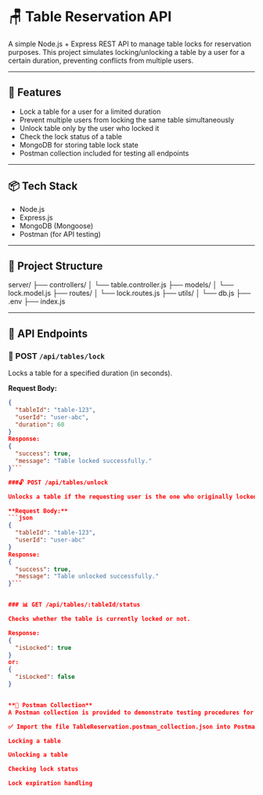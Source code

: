 # 🪑 Table Reservation API

A simple Node.js + Express REST API to manage table locks for reservation purposes. This project simulates locking/unlocking a table by a user for a certain duration, preventing conflicts from multiple users.

---

## 🚀 Features

- Lock a table for a user for a limited duration
- Prevent multiple users from locking the same table simultaneously
- Unlock table only by the user who locked it
- Check the lock status of a table
- MongoDB for storing table lock state
- Postman collection included for testing all endpoints

---

## 📦 Tech Stack

- Node.js
- Express.js
- MongoDB (Mongoose)
- Postman (for API testing)

---

## 📁 Project Structure

server/
├── controllers/
│ └── table.controller.js
├── models/
│ └── lock.model.js
├── routes/
│ └── lock.routes.js
├── utils/
│ └── db.js
├── .env
├── index.js

---

## 📡 API Endpoints

### 🔐 POST `/api/tables/lock`

Locks a table for a specified duration (in seconds).

**Request Body:**
```json
{
  "tableId": "table-123",
  "userId": "user-abc",
  "duration": 60
}
Response:
{
  "success": true,
  "message": "Table locked successfully."
}```

###🔓 POST /api/tables/unlock

Unlocks a table if the requesting user is the one who originally locked it.

**Request Body:**
```json
{
  "tableId": "table-123",
  "userId": "user-abc"
}
Response:
{
  "success": true,
  "message": "Table unlocked successfully."
}```


### 📊 GET /api/tables/:tableId/status

Checks whether the table is currently locked or not.

Response:
{
  "isLocked": true
}
or:
{
  "isLocked": false
}


**🧪 Postman Collection**
A Postman collection is provided to demonstrate testing procedures for all endpoints.

✅ Import the file TableReservation.postman_collection.json into Postman to test:

Locking a table

Unlocking a table

Checking lock status

Lock expiration handling
